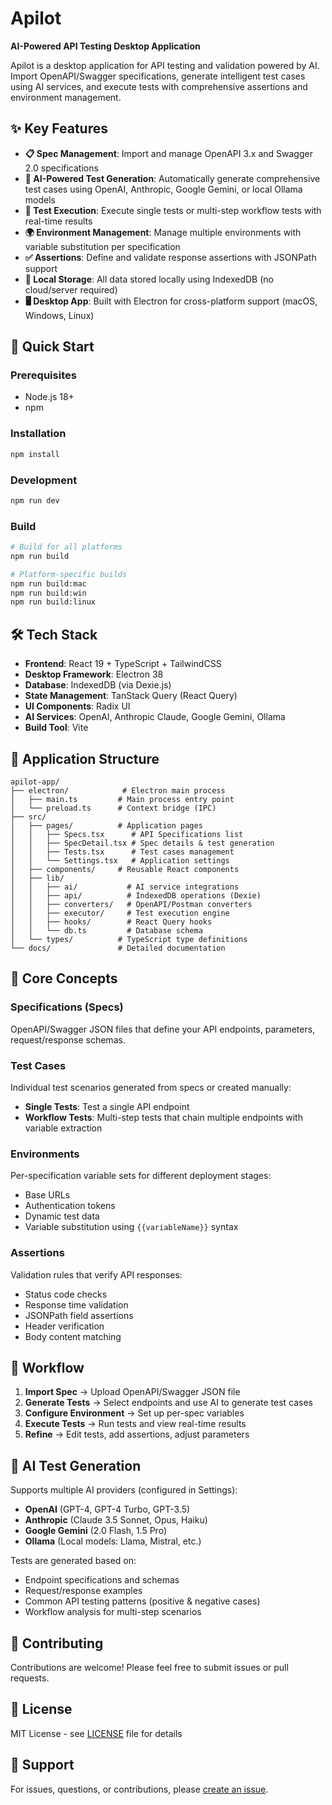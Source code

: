 # Apilot

**AI-Powered API Testing Desktop Application**

Apilot is a desktop application for API testing and validation powered by AI. Import OpenAPI/Swagger specifications, generate intelligent test cases using AI services, and execute tests with comprehensive assertions and environment management.

## ✨ Key Features

- **📋 Spec Management**: Import and manage OpenAPI 3.x and Swagger 2.0 specifications
- **🤖 AI-Powered Test Generation**: Automatically generate comprehensive test cases using OpenAI, Anthropic, Google Gemini, or local Ollama models
- **🧪 Test Execution**: Execute single tests or multi-step workflow tests with real-time results
- **🌍 Environment Management**: Manage multiple environments with variable substitution per specification
- **✅ Assertions**: Define and validate response assertions with JSONPath support
- **💾 Local Storage**: All data stored locally using IndexedDB (no cloud/server required)
- **🖥️ Desktop App**: Built with Electron for cross-platform support (macOS, Windows, Linux)

## 🚀 Quick Start

### Prerequisites

- Node.js 18+
- npm

### Installation

```bash
npm install
```

### Development

```bash
npm run dev
```

### Build

```bash
# Build for all platforms
npm run build

# Platform-specific builds
npm run build:mac
npm run build:win
npm run build:linux
```

## 🛠️ Tech Stack

- **Frontend**: React 19 + TypeScript + TailwindCSS
- **Desktop Framework**: Electron 38
- **Database**: IndexedDB (via Dexie.js)
- **State Management**: TanStack Query (React Query)
- **UI Components**: Radix UI
- **AI Services**: OpenAI, Anthropic Claude, Google Gemini, Ollama
- **Build Tool**: Vite

## 📖 Application Structure

```
apilot-app/
├── electron/            # Electron main process
│   ├── main.ts         # Main process entry point
│   └── preload.ts      # Context bridge (IPC)
├── src/
│   ├── pages/          # Application pages
│   │   ├── Specs.tsx      # API Specifications list
│   │   ├── SpecDetail.tsx # Spec details & test generation
│   │   ├── Tests.tsx      # Test cases management
│   │   └── Settings.tsx   # Application settings
│   ├── components/     # Reusable React components
│   ├── lib/
│   │   ├── ai/           # AI service integrations
│   │   ├── api/          # IndexedDB operations (Dexie)
│   │   ├── converters/   # OpenAPI/Postman converters
│   │   ├── executor/     # Test execution engine
│   │   ├── hooks/        # React Query hooks
│   │   └── db.ts         # Database schema
│   └── types/          # TypeScript type definitions
└── docs/               # Detailed documentation
```

## 🎯 Core Concepts

### Specifications (Specs)
OpenAPI/Swagger JSON files that define your API endpoints, parameters, request/response schemas.

### Test Cases
Individual test scenarios generated from specs or created manually:
- **Single Tests**: Test a single API endpoint
- **Workflow Tests**: Multi-step tests that chain multiple endpoints with variable extraction

### Environments
Per-specification variable sets for different deployment stages:
- Base URLs
- Authentication tokens
- Dynamic test data
- Variable substitution using `{{variableName}}` syntax

### Assertions
Validation rules that verify API responses:
- Status code checks
- Response time validation
- JSONPath field assertions
- Header verification
- Body content matching

## 🔄 Workflow

1. **Import Spec** → Upload OpenAPI/Swagger JSON file
2. **Generate Tests** → Select endpoints and use AI to generate test cases
3. **Configure Environment** → Set up per-spec variables
4. **Execute Tests** → Run tests and view real-time results
5. **Refine** → Edit tests, add assertions, adjust parameters

## 🤖 AI Test Generation

Supports multiple AI providers (configured in Settings):

- **OpenAI** (GPT-4, GPT-4 Turbo, GPT-3.5)
- **Anthropic** (Claude 3.5 Sonnet, Opus, Haiku)
- **Google Gemini** (2.0 Flash, 1.5 Pro)
- **Ollama** (Local models: Llama, Mistral, etc.)

Tests are generated based on:
- Endpoint specifications and schemas
- Request/response examples
- Common API testing patterns (positive & negative cases)
- Workflow analysis for multi-step scenarios

## 🤝 Contributing

Contributions are welcome! Please feel free to submit issues or pull requests.

## 📄 License

MIT License - see [LICENSE](./LICENSE) file for details

## 💬 Support

For issues, questions, or contributions, please [create an issue](https://github.com/tandt53/apilot/issues).
